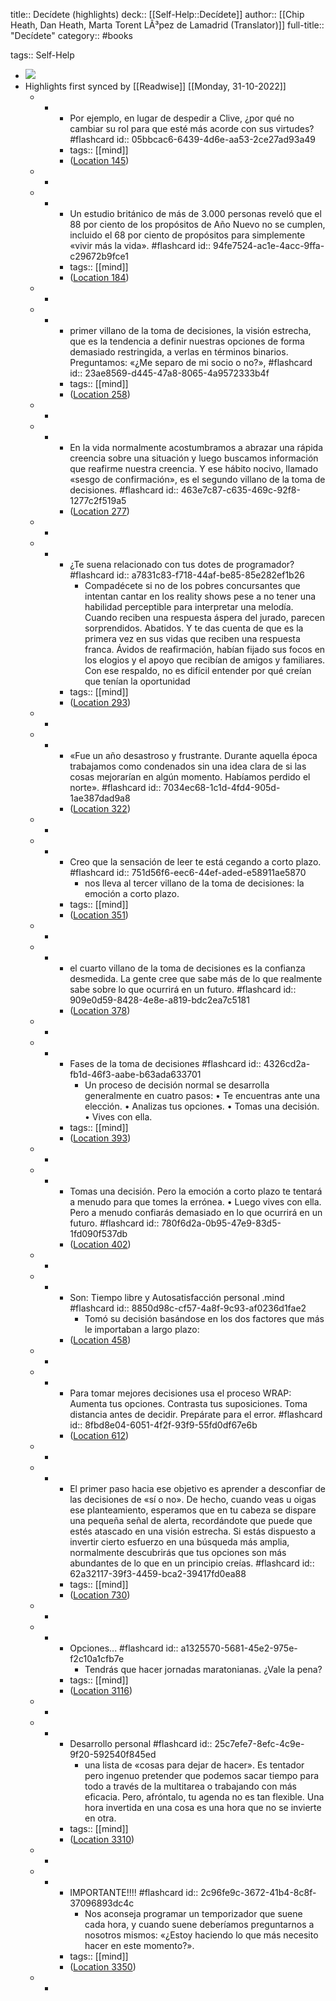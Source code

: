title:: Decídete (highlights)
deck:: [[Self-Help::Decídete]]
author:: [[Chip Heath, Dan Heath, Marta Torent LÃ³pez de Lamadrid (Translator)]]
full-title:: "Decídete"
category:: #books

tags:: Self-Help

- ![](https://images-na.ssl-images-amazon.com/images/I/41w5J5Jx3JL._SL200_.jpg)
- Highlights first synced by [[Readwise]] [[Monday, 31-10-2022]]
	- -
		- Por ejemplo, en lugar de despedir a Clive, ¿por qué no cambiar su rol para que esté más acorde con sus virtudes? #flashcard
		  id:: 05bbcac6-6439-4d6e-aa53-2ce27ad93a49
		- tags:: [[mind]]
		- ([Location 145](https://readwise.io/to_kindle?action=open&asin=B00N82KASE&location=145))
	- -
	- -
		- Un estudio británico de más de 3.000 personas reveló que el 88 por ciento de los propósitos de Año Nuevo no se cumplen, incluido el 68 por ciento de propósitos para simplemente «vivir más la vida». #flashcard
		  id:: 94fe7524-ac1e-4acc-9ffa-c29672b9fce1
		- tags:: [[mind]]
		- ([Location 184](https://readwise.io/to_kindle?action=open&asin=B00N82KASE&location=184))
	- -
	- -
		- primer villano de la toma de decisiones, la visión estrecha, que es la tendencia a definir nuestras opciones de forma demasiado restringida, a verlas en términos binarios. Preguntamos: «¿Me separo de mi socio o no?», #flashcard
		  id:: 23ae8569-d445-47a8-8065-4a9572333b4f
		- tags:: [[mind]]
		- ([Location 258](https://readwise.io/to_kindle?action=open&asin=B00N82KASE&location=258))
	- -
	- -
		- En la vida normalmente acostumbramos a abrazar una rápida creencia sobre una situación y luego buscamos información que reafirme nuestra creencia. Y ese hábito nocivo, llamado «sesgo de confirmación», es el segundo villano de la toma de decisiones. #flashcard
		  id:: 463e7c87-c635-469c-92f8-1277c2f519a5
		- ([Location 277](https://readwise.io/to_kindle?action=open&asin=B00N82KASE&location=277))
	- -
	- -
		- ¿Te suena relacionado con tus dotes de programador? #flashcard
		  id:: a7831c83-f718-44af-be85-85e282ef1b26
			- Compadécete si no de los pobres concursantes que intentan cantar en los reality shows pese a no tener una habilidad perceptible para interpretar una melodía. Cuando reciben una respuesta áspera del jurado, parecen sorprendidos. Abatidos. Y te das cuenta de que es la primera vez en sus vidas que reciben una respuesta franca. Ávidos de reafirmación, habían fijado sus focos en los elogios y el apoyo que recibían de amigos y familiares. Con ese respaldo, no es difícil entender por qué creían que tenían la oportunidad
		- tags:: [[mind]]
		- ([Location 293](https://readwise.io/to_kindle?action=open&asin=B00N82KASE&location=293))
	- -
	- -
		- «Fue un año desastroso y frustrante. Durante aquella época trabajamos como condenados sin una idea clara de si las cosas mejorarían en algún momento. Habíamos perdido el norte». #flashcard
		  id:: 7034ec68-1c1d-4fd4-905d-1ae387dad9a8
		- ([Location 322](https://readwise.io/to_kindle?action=open&asin=B00N82KASE&location=322))
	- -
	- -
		- Creo que la sensación de leer te está cegando a corto plazo. #flashcard
		  id:: 751d56f6-eec6-44ef-aded-e58911ae5870
			- nos lleva al tercer villano de la toma de decisiones: la emoción a corto plazo.
		- tags:: [[mind]]
		- ([Location 351](https://readwise.io/to_kindle?action=open&asin=B00N82KASE&location=351))
	- -
	- -
		- el cuarto villano de la toma de decisiones es la confianza desmedida. La gente cree que sabe más de lo que realmente sabe sobre lo que ocurrirá en un futuro. #flashcard
		  id:: 909e0d59-8428-4e8e-a819-bdc2ea7c5181
		- ([Location 378](https://readwise.io/to_kindle?action=open&asin=B00N82KASE&location=378))
	- -
	- -
		- Fases de la toma de decisiones #flashcard
		  id:: 4326cd2a-fb1d-46f3-aabe-b63ada633701
			- Un proceso de decisión normal se desarrolla generalmente en cuatro pasos:   • Te encuentras ante una elección. • Analizas tus opciones. • Tomas una decisión. • Vives con ella.
		- tags:: [[mind]]
		- ([Location 393](https://readwise.io/to_kindle?action=open&asin=B00N82KASE&location=393))
	- -
	- -
		- Tomas una decisión. Pero la emoción a corto plazo te tentará a menudo para que tomes la errónea. • Luego vives con ella. Pero a menudo confiarás demasiado en lo que ocurrirá en un futuro. #flashcard
		  id:: 780f6d2a-0b95-47e9-83d5-1fd090f537db
		- ([Location 402](https://readwise.io/to_kindle?action=open&asin=B00N82KASE&location=402))
	- -
	- -
		- Son: Tiempo libre y Autosatisfacción personal .mind #flashcard
		  id:: 8850d98c-cf57-4a8f-9c93-af0236d1fae2
			- Tomó su decisión basándose en los dos factores que más le importaban a largo plazo:
		- ([Location 458](https://readwise.io/to_kindle?action=open&asin=B00N82KASE&location=458))
	- -
	- -
		- Para tomar mejores decisiones usa el proceso WRAP: Aumenta tus opciones. Contrasta tus suposiciones. Toma distancia antes de decidir. Prepárate para el error. #flashcard
		  id:: 8fbd8e04-6051-4f2f-93f9-55fd0df67e6b
		- ([Location 612](https://readwise.io/to_kindle?action=open&asin=B00N82KASE&location=612))
	- -
	- -
		- El primer paso hacia ese objetivo es aprender a desconfiar de las decisiones de «sí o no». De hecho, cuando veas u oigas ese planteamiento, esperamos que en tu cabeza se dispare una pequeña señal de alerta, recordándote que puede que estés atascado en una visión estrecha. Si estás dispuesto a invertir cierto esfuerzo en una búsqueda más amplia, normalmente descubrirás que tus opciones son más abundantes de lo que en un principio creías. #flashcard
		  id:: 62a32117-39f3-4459-bca2-39417fd0ea88
		- tags:: [[mind]]
		- ([Location 730](https://readwise.io/to_kindle?action=open&asin=B00N82KASE&location=730))
	- -
	- -
		- Opciones... #flashcard
		  id:: a1325570-5681-45e2-975e-f2c10a1cfb7e
			- Tendrás que hacer jornadas maratonianas. ¿Vale la pena?
		- tags:: [[mind]]
		- ([Location 3116](https://readwise.io/to_kindle?action=open&asin=B00N82KASE&location=3116))
	- -
	- -
		- Desarrollo personal #flashcard
		  id:: 25c7efe7-8efc-4c9e-9f20-592540f845ed
			- una lista de «cosas para dejar de hacer». Es tentador pero ingenuo pretender que podemos sacar tiempo para todo a través de la multitarea o trabajando con más eficacia. Pero, afróntalo, tu agenda no es tan flexible. Una hora invertida en una cosa es una hora que no se invierte en otra.
		- tags:: [[mind]]
		- ([Location 3310](https://readwise.io/to_kindle?action=open&asin=B00N82KASE&location=3310))
	- -
	- -
		- IMPORTANTE!!!! #flashcard
		  id:: 2c96fe9c-3672-41b4-8c8f-37096893dc4c
			- Nos aconseja programar un temporizador que suene cada hora, y cuando suene deberíamos preguntarnos a nosotros mismos: «¿Estoy haciendo lo que más necesito hacer en este momento?».
		- tags:: [[mind]]
		- ([Location 3350](https://readwise.io/to_kindle?action=open&asin=B00N82KASE&location=3350))
	- -